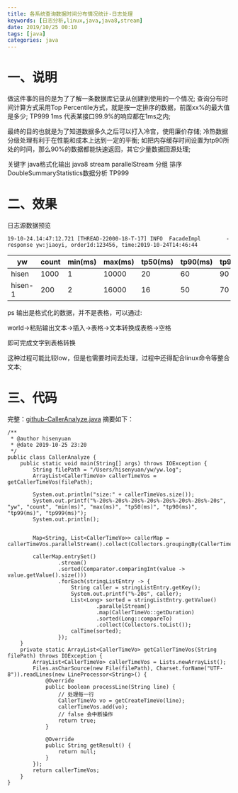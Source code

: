 ```yaml
---
title: 各系统查询数据时间分布情况统计-日志处理
keywords: [日志分析,linux,java,java8,stream]
date: 2019/10/25 00:10
tags: [java]
categories: java
---
```

# 一、说明
做这件事的目的是为了了解一条数据库记录从创建到使用的一个情况;
查询分布时间计算方式采用Top Percentile方式，就是按一定排序的数据，前面xx%的最大值是多少;
TP999 1ms 代表某接口99.9%的响应都在1ms之内;

最终的目的也就是为了知道数据多久之后可以打入冷宫，使用廉价存储;
冷热数据分级处理有利于在性能和成本上达到一定的平衡;
如把内存缓存时间设置为tp90所处的时间，那么90%的数据都能快速返回，其它少量数据回源处理;


关键字
java格式化输出
java8
stream
parallelStream
分组
排序
DoubleSummaryStatistics数据分析
TP999

# 二、效果
日志源数据预览
```
19-10-24.14:47:12.721 [THREAD-22000-18-T-17] INFO  FacadeImpl        - response yw:jiaoyi, orderId:123456, time:2019-10-24T14:46:44
```
|yw|count|min(ms)|max(ms)|tp50(ms)|tp90(ms)|tp99(ms)|tp999(ms)
|-|-|-|-|-|-|-|-|
|hisen|1000|1|10000|20|60|90|130|
|hisen-1|200|2|16000|16|50|70|110|

ps 输出是格式化的数据，并不是表格，可以通过:

world->粘贴输出文本->插入->表格->文本转换成表格->空格

即可完成文字到表格转换

这种过程可能比较low，但是也需要时间去处理，过程中还得配合linux命令等整合文本;

# 三、代码
完整：[github-CallerAnalyze.java](https://github.com/hisenyuan/IDEAPractice/blob/master/src/main/java/com/hisen/utils/CallerAnalyze.java)
摘要如下：
<!--more-->
```
/**
 * @author hisenyuan
 * @date 2019-10-25 23:20
 */
public class CallerAnalyze {
    public static void main(String[] args) throws IOException {
        String filePath = "/Users/hisenyuan/yw/yw.log";
        ArrayList<CallerTimeVo> callerTimeVos = getCallerTimeVos(filePath);

        System.out.println("size:" + callerTimeVos.size());
        System.out.printf("%-20s%-20s%-20s%-20s%-20s%-20s%-20s%-20s", "yw", "count", "min(ms)", "max(ms)", "tp50(ms)", "tp90(ms)", "tp99(ms)", "tp999(ms)");
        System.out.println();


        Map<String, List<CallerTimeVo>> callerMap = callerTimeVos.parallelStream().collect(Collectors.groupingBy(CallerTimeVo::getCaller));

        callerMap.entrySet()
                .stream()
                .sorted(Comparator.comparingInt(value -> value.getValue().size()))
                .forEach(stringListEntry -> {
                    String caller = stringListEntry.getKey();
                    System.out.printf("%-20s", caller);
                    List<Long> sorted = stringListEntry.getValue()
                            .parallelStream()
                            .map(CallerTimeVo::getDuration)
                            .sorted(Long::compareTo)
                            .collect(Collectors.toList());
                    calTime(sorted);
                });
    }
    private static ArrayList<CallerTimeVo> getCallerTimeVos(String filePath) throws IOException {
        ArrayList<CallerTimeVo> callerTimeVos = Lists.newArrayList();
        Files.asCharSource(new File(filePath), Charset.forName("UTF-8")).readLines(new LineProcessor<String>() {
            @Override
            public boolean processLine(String line) {
                // 处理每一行
                CallerTimeVo vo = getCreateTimeVo(line);
                callerTimeVos.add(vo);
                // false 会中断操作
                return true;
            }

            @Override
            public String getResult() {
                return null;
            }
        });
        return callerTimeVos;
    }
}
```
